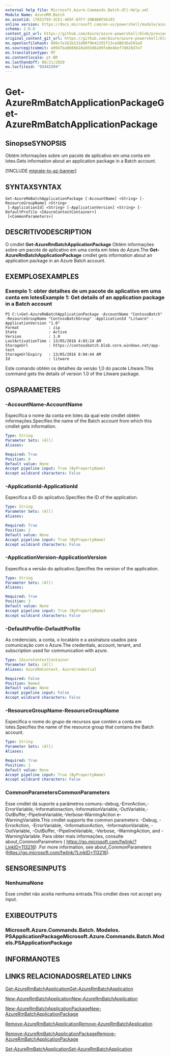```yaml
---
external help file: Microsoft.Azure.Commands.Batch.dll-Help.xml
Module Name: AzureRM.Batch
ms.assetid: 17653793-3CE1-465F-87F7-20B4B8F56193
online version: https://docs.microsoft.com/en-us/powershell/module/azurerm.batch/get-azurermbatchapplicationpackage
schema: 2.0.0
content_git_url: https://github.com/Azure/azure-powershell/blob/preview/src/ResourceManager/AzureBatch/Commands.Batch/help/Get-AzureRmBatchApplicationPackage.md
original_content_git_url: https://github.com/Azure/azure-powershell/blob/preview/src/ResourceManager/AzureBatch/Commands.Batch/help/Get-AzureRmBatchApplicationPackage.md
ms.openlocfilehash: 609c7e161b131d80f9b41355f13ced8636a591e8
ms.sourcegitcommit: e0947ba0606618a565d8a99fa0e4bef7d028d7e7
ms.translationtype: MT
ms.contentlocale: pt-BR
ms.lasthandoff: 08/21/2020
ms.locfileid: "93441594"
---
```

# <span data-ttu-id="5d7ee-101">Get-AzureRmBatchApplicationPackage</span><span class="sxs-lookup"><span data-stu-id="5d7ee-101">Get-AzureRmBatchApplicationPackage</span></span>

## <span data-ttu-id="5d7ee-102">Sinopse</span><span class="sxs-lookup"><span data-stu-id="5d7ee-102">SYNOPSIS</span></span>
<span data-ttu-id="5d7ee-103">Obtém informações sobre um pacote de aplicativo em uma conta em lotes.</span><span class="sxs-lookup"><span data-stu-id="5d7ee-103">Gets information about an application package in a Batch account.</span></span>

[!INCLUDE [migrate-to-az-banner](../../includes/migrate-to-az-banner.md)]

## <span data-ttu-id="5d7ee-104">SYNTAX</span><span class="sxs-lookup"><span data-stu-id="5d7ee-104">SYNTAX</span></span>

```
Get-AzureRmBatchApplicationPackage [-AccountName] <String> [-ResourceGroupName] <String>
 [-ApplicationId] <String> [-ApplicationVersion] <String> [-DefaultProfile <IAzureContextContainer>]
 [<CommonParameters>]
```

## <span data-ttu-id="5d7ee-105">DESCRITIVO</span><span class="sxs-lookup"><span data-stu-id="5d7ee-105">DESCRIPTION</span></span>
<span data-ttu-id="5d7ee-106">O cmdlet **Get-AzureRmBatchApplicationPackage** Obtém informações sobre um pacote de aplicativo em uma conta em lotes do Azure.</span><span class="sxs-lookup"><span data-stu-id="5d7ee-106">The **Get-AzureRmBatchApplicationPackage** cmdlet gets information about an application package in an Azure Batch account.</span></span>

## <span data-ttu-id="5d7ee-107">EXEMPLOS</span><span class="sxs-lookup"><span data-stu-id="5d7ee-107">EXAMPLES</span></span>

### <span data-ttu-id="5d7ee-108">Exemplo 1: obter detalhes de um pacote de aplicativo em uma conta em lotes</span><span class="sxs-lookup"><span data-stu-id="5d7ee-108">Example 1: Get details of an application package in a Batch account</span></span>
```
PS C:\>Get-AzureRmBatchApplicationPackage -AccountName "ContosoBatch" -ResourceGroupName "ContosoBatchGroup" -ApplicationId "Litware" -ApplicationVersion "1.0"
Format             : zip
State              : Active
Version            : 1.0
LastActivationTime : 13/05/2016 4:03:24 AM
StorageUrl         : https://contosobatch.blob.core.windows.net/app-test
StorageUrlExpiry   : 13/05/2016 8:04:44 AM
Id                 : litware
```

<span data-ttu-id="5d7ee-109">Este comando obtém os detalhes da versão 1,0 do pacote Litware.</span><span class="sxs-lookup"><span data-stu-id="5d7ee-109">This command gets the details of version 1.0 of the Litware package.</span></span>

## <span data-ttu-id="5d7ee-110">OS</span><span class="sxs-lookup"><span data-stu-id="5d7ee-110">PARAMETERS</span></span>

### <span data-ttu-id="5d7ee-111">-AccountName</span><span class="sxs-lookup"><span data-stu-id="5d7ee-111">-AccountName</span></span>
<span data-ttu-id="5d7ee-112">Especifica o nome da conta em lotes da qual este cmdlet obtém informações.</span><span class="sxs-lookup"><span data-stu-id="5d7ee-112">Specifies the name of the Batch account from which this cmdlet gets information.</span></span>

```yaml
Type: String
Parameter Sets: (All)
Aliases: 

Required: True
Position: 0
Default value: None
Accept pipeline input: True (ByPropertyName)
Accept wildcard characters: False
```

### <span data-ttu-id="5d7ee-113">-ApplicationId</span><span class="sxs-lookup"><span data-stu-id="5d7ee-113">-ApplicationId</span></span>
<span data-ttu-id="5d7ee-114">Especifica a ID do aplicativo.</span><span class="sxs-lookup"><span data-stu-id="5d7ee-114">Specifies the ID of the application.</span></span>

```yaml
Type: String
Parameter Sets: (All)
Aliases: 

Required: True
Position: 2
Default value: None
Accept pipeline input: True (ByPropertyName)
Accept wildcard characters: False
```

### <span data-ttu-id="5d7ee-115">-ApplicationVersion</span><span class="sxs-lookup"><span data-stu-id="5d7ee-115">-ApplicationVersion</span></span>
<span data-ttu-id="5d7ee-116">Especifica a versão do aplicativo.</span><span class="sxs-lookup"><span data-stu-id="5d7ee-116">Specifies the version of the application.</span></span>

```yaml
Type: String
Parameter Sets: (All)
Aliases: 

Required: True
Position: 3
Default value: None
Accept pipeline input: True (ByPropertyName)
Accept wildcard characters: False
```

### <span data-ttu-id="5d7ee-117">-DefaultProfile</span><span class="sxs-lookup"><span data-stu-id="5d7ee-117">-DefaultProfile</span></span>
<span data-ttu-id="5d7ee-118">As credenciais, a conta, o locatário e a assinatura usados para comunicação com o Azure.</span><span class="sxs-lookup"><span data-stu-id="5d7ee-118">The credentials, account, tenant, and subscription used for communication with azure.</span></span>

```yaml
Type: IAzureContextContainer
Parameter Sets: (All)
Aliases: AzureRmContext, AzureCredential

Required: False
Position: Named
Default value: None
Accept pipeline input: False
Accept wildcard characters: False
```

### <span data-ttu-id="5d7ee-119">-ResourceGroupName</span><span class="sxs-lookup"><span data-stu-id="5d7ee-119">-ResourceGroupName</span></span>
<span data-ttu-id="5d7ee-120">Especifica o nome do grupo de recursos que contém a conta em lotes.</span><span class="sxs-lookup"><span data-stu-id="5d7ee-120">Specifies the name of the resource group that contains the Batch account.</span></span>

```yaml
Type: String
Parameter Sets: (All)
Aliases: 

Required: True
Position: 1
Default value: None
Accept pipeline input: True (ByPropertyName)
Accept wildcard characters: False
```

### <span data-ttu-id="5d7ee-121">CommonParameters</span><span class="sxs-lookup"><span data-stu-id="5d7ee-121">CommonParameters</span></span>
<span data-ttu-id="5d7ee-122">Esse cmdlet dá suporte a parâmetros comuns:-debug,-ErrorAction,-ErrorVariable,-Informationaction,-InformationVariable,-OutVariable,-OutBuffer,-PipelineVariable,-Verbose-WarningAction e-WarningVariable.</span><span class="sxs-lookup"><span data-stu-id="5d7ee-122">This cmdlet supports the common parameters: -Debug, -ErrorAction, -ErrorVariable, -InformationAction, -InformationVariable, -OutVariable, -OutBuffer, -PipelineVariable, -Verbose, -WarningAction, and -WarningVariable.</span></span> <span data-ttu-id="5d7ee-123">Para obter mais informações, consulte about_CommonParameters ( https://go.microsoft.com/fwlink/?LinkID=113216) .</span><span class="sxs-lookup"><span data-stu-id="5d7ee-123">For more information, see about_CommonParameters (https://go.microsoft.com/fwlink/?LinkID=113216).</span></span>

## <span data-ttu-id="5d7ee-124">SENSORES</span><span class="sxs-lookup"><span data-stu-id="5d7ee-124">INPUTS</span></span>

### <span data-ttu-id="5d7ee-125">Nenhuma</span><span class="sxs-lookup"><span data-stu-id="5d7ee-125">None</span></span>
<span data-ttu-id="5d7ee-126">Esse cmdlet não aceita nenhuma entrada.</span><span class="sxs-lookup"><span data-stu-id="5d7ee-126">This cmdlet does not accept any input.</span></span>

## <span data-ttu-id="5d7ee-127">EXIBE</span><span class="sxs-lookup"><span data-stu-id="5d7ee-127">OUTPUTS</span></span>

### <span data-ttu-id="5d7ee-128">Microsoft.Azure.Commands.Batch. Modelos. PSApplicationPackage</span><span class="sxs-lookup"><span data-stu-id="5d7ee-128">Microsoft.Azure.Commands.Batch.Models.PSApplicationPackage</span></span>

## <span data-ttu-id="5d7ee-129">INFORMA</span><span class="sxs-lookup"><span data-stu-id="5d7ee-129">NOTES</span></span>

## <span data-ttu-id="5d7ee-130">LINKS RELACIONADOS</span><span class="sxs-lookup"><span data-stu-id="5d7ee-130">RELATED LINKS</span></span>

[<span data-ttu-id="5d7ee-131">Get-AzureRmBatchApplication</span><span class="sxs-lookup"><span data-stu-id="5d7ee-131">Get-AzureRmBatchApplication</span></span>](./Get-AzureRmBatchApplication.md)

[<span data-ttu-id="5d7ee-132">New-AzureRmBatchApplication</span><span class="sxs-lookup"><span data-stu-id="5d7ee-132">New-AzureRmBatchApplication</span></span>](./New-AzureRmBatchApplication.md)

[<span data-ttu-id="5d7ee-133">New-AzureRmBatchApplicationPackage</span><span class="sxs-lookup"><span data-stu-id="5d7ee-133">New-AzureRmBatchApplicationPackage</span></span>](./New-AzureRmBatchApplicationPackage.md)

[<span data-ttu-id="5d7ee-134">Remove-AzureRmBatchApplication</span><span class="sxs-lookup"><span data-stu-id="5d7ee-134">Remove-AzureRmBatchApplication</span></span>](./Remove-AzureRmBatchApplication.md)

[<span data-ttu-id="5d7ee-135">Remove-AzureRmBatchApplicationPackage</span><span class="sxs-lookup"><span data-stu-id="5d7ee-135">Remove-AzureRmBatchApplicationPackage</span></span>](./Remove-AzureRmBatchApplicationPackage.md)

[<span data-ttu-id="5d7ee-136">Set-AzureRmBatchApplication</span><span class="sxs-lookup"><span data-stu-id="5d7ee-136">Set-AzureRmBatchApplication</span></span>](./Set-AzureRmBatchApplication.md)



